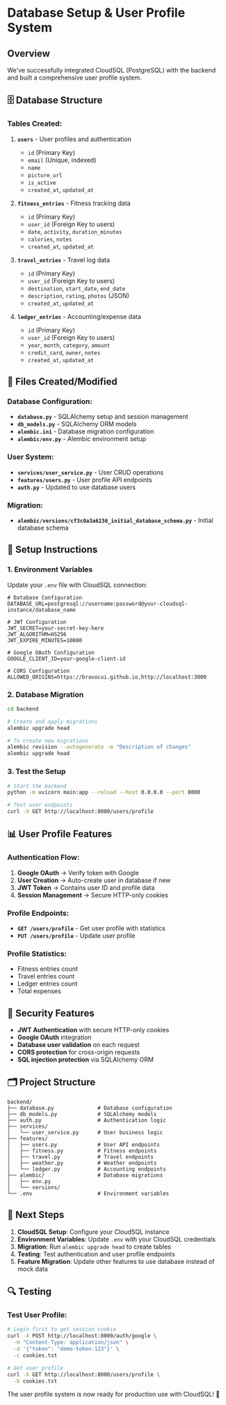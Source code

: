 # Database Setup & User Profile System

## Overview

We've successfully integrated CloudSQL (PostgreSQL) with the backend and built a comprehensive user profile system.

## 🗄️ Database Structure

### Tables Created:

1. **`users`** - User profiles and authentication
   - `id` (Primary Key)
   - `email` (Unique, indexed)
   - `name`
   - `picture_url`
   - `is_active`
   - `created_at`, `updated_at`

2. **`fitness_entries`** - Fitness tracking data
   - `id` (Primary Key)
   - `user_id` (Foreign Key to users)
   - `date`, `activity`, `duration_minutes`
   - `calories`, `notes`
   - `created_at`, `updated_at`

3. **`travel_entries`** - Travel log data
   - `id` (Primary Key)
   - `user_id` (Foreign Key to users)
   - `destination`, `start_date`, `end_date`
   - `description`, `rating`, `photos` (JSON)
   - `created_at`, `updated_at`

4. **`ledger_entries`** - Accounting/expense data
   - `id` (Primary Key)
   - `user_id` (Foreign Key to users)
   - `year`, `month`, `category`, `amount`
   - `credit_card`, `owner`, `notes`
   - `created_at`, `updated_at`

## 🔧 Files Created/Modified

### Database Configuration:
- **`database.py`** - SQLAlchemy setup and session management
- **`db_models.py`** - SQLAlchemy ORM models
- **`alembic.ini`** - Database migration configuration
- **`alembic/env.py`** - Alembic environment setup

### User System:
- **`services/user_service.py`** - User CRUD operations
- **`features/users.py`** - User profile API endpoints
- **`auth.py`** - Updated to use database users

### Migration:
- **`alembic/versions/cf3c0a3a6236_initial_database_schema.py`** - Initial database schema

## 🚀 Setup Instructions

### 1. Environment Variables

Update your `.env` file with CloudSQL connection:

```env
# Database Configuration
DATABASE_URL=postgresql://username:password@your-cloudsql-instance/database_name

# JWT Configuration
JWT_SECRET=your-secret-key-here
JWT_ALGORITHM=HS256
JWT_EXPIRE_MINUTES=10080

# Google OAuth Configuration
GOOGLE_CLIENT_ID=your-google-client-id

# CORS Configuration
ALLOWED_ORIGINS=https://bravocui.github.io,http://localhost:3000
```

### 2. Database Migration

```bash
cd backend

# Create and apply migrations
alembic upgrade head

# To create new migrations
alembic revision --autogenerate -m "Description of changes"
alembic upgrade head
```

### 3. Test the Setup

```bash
# Start the backend
python -m uvicorn main:app --reload --host 0.0.0.0 --port 8000

# Test user endpoints
curl -X GET http://localhost:8000/users/profile
```

## 📊 User Profile Features

### Authentication Flow:
1. **Google OAuth** → Verify token with Google
2. **User Creation** → Auto-create user in database if new
3. **JWT Token** → Contains user ID and profile data
4. **Session Management** → Secure HTTP-only cookies

### Profile Endpoints:
- **`GET /users/profile`** - Get user profile with statistics
- **`PUT /users/profile`** - Update user profile

### Profile Statistics:
- Fitness entries count
- Travel entries count
- Ledger entries count
- Total expenses

## 🔐 Security Features

- **JWT Authentication** with secure HTTP-only cookies
- **Google OAuth** integration
- **Database user validation** on each request
- **CORS protection** for cross-origin requests
- **SQL injection protection** via SQLAlchemy ORM

## 🗂️ Project Structure

```
backend/
├── database.py              # Database configuration
├── db_models.py             # SQLAlchemy models
├── auth.py                  # Authentication logic
├── services/
│   └── user_service.py      # User business logic
├── features/
│   ├── users.py             # User API endpoints
│   ├── fitness.py           # Fitness endpoints
│   ├── travel.py            # Travel endpoints
│   ├── weather.py           # Weather endpoints
│   └── ledger.py            # Accounting endpoints
├── alembic/                 # Database migrations
│   ├── env.py
│   └── versions/
└── .env                     # Environment variables
```

## 🎯 Next Steps

1. **CloudSQL Setup**: Configure your CloudSQL instance
2. **Environment Variables**: Update `.env` with your CloudSQL credentials
3. **Migration**: Run `alembic upgrade head` to create tables
4. **Testing**: Test authentication and user profile endpoints
5. **Feature Migration**: Update other features to use database instead of mock data

## 🔍 Testing

### Test User Profile:
```bash
# Login first to get session cookie
curl -X POST http://localhost:8000/auth/google \
  -H "Content-Type: application/json" \
  -d '{"token": "demo-token-123"}' \
  -c cookies.txt

# Get user profile
curl -X GET http://localhost:8000/users/profile \
  -b cookies.txt
```

The user profile system is now ready for production use with CloudSQL! 🎉 